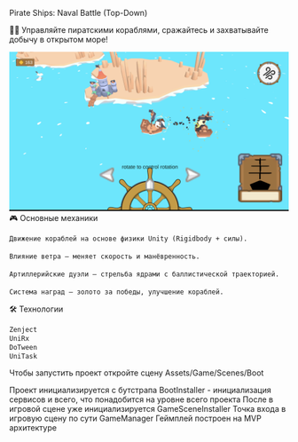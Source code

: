 Pirate Ships: Naval Battle (Top-Down)

🏴‍☠️ Управляйте пиратскими кораблями, сражайтесь и захватывайте добычу в открытом море!

![Gameplay Screenshot](/screen.png)
🎮 Основные механики
    
    Движение кораблей на основе физики Unity (Rigidbody + силы).
    
    Влияние ветра – меняет скорость и манёвренность.
    
    Артиллерийские дуэли – стрельба ядрами с баллистической траекторией.
    
    Система наград – золото за победы, улучшение кораблей.

🛠 Технологии 
    
    Zenject
    UniRx
    DoTween
    UniTask

Чтобы запустить проект откройте сцену Assets/Game/Scenes/Boot

Проект инициализируется с бутстрапа BootInstaller - инициализация сервисов и всего, что понадобится на уровне всего проекта
После в игровой сцене уже инициализируется GameSceneInstaller
Точка входа в игровую сцену по сути GameManager
Геймплей построен на MVP архитектуре
